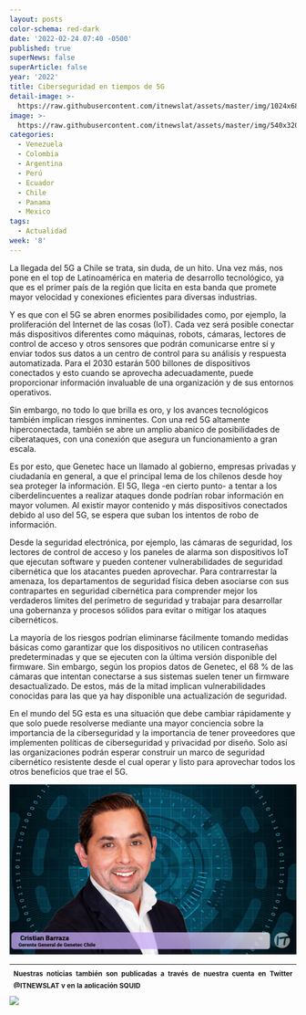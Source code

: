 ```yaml
---
layout: posts
color-schema: red-dark
date: '2022-02-24 07:40 -0500'
published: true
superNews: false
superArticle: false
year: '2022'
title: Ciberseguridad en tiempos de 5G
detail-image: >-
  https://raw.githubusercontent.com/itnewslat/assets/master/img/1024x680/Cristian-Barraza-g.jpg
image: >-
  https://raw.githubusercontent.com/itnewslat/assets/master/img/540x320/Cristian-Barraza-p.jpg
categories:
  - Venezuela
  - Colombia
  - Argentina
  - Perú
  - Ecuador
  - Chile
  - Panama
  - Mexico
tags:
  - Actualidad
week: '8'
---
```

La llegada del 5G a Chile se trata, sin duda, de un hito. Una vez más, nos pone en el top de Latinoamérica en materia de desarrollo tecnológico, ya que es el primer país de la región que licita en esta banda que promete mayor velocidad y conexiones eficientes para diversas industrias. 

Y es que con el 5G se abren enormes posibilidades como, por ejemplo, la proliferación del Internet de las cosas (IoT). Cada vez será posible conectar más dispositivos diferentes como máquinas, robots, cámaras, lectores de control de acceso y otros sensores que podrán comunicarse entre sí y enviar todos sus datos a un centro de control para su análisis y respuesta automatizada. Para el 2030 estarán 500 billones de dispositivos conectados y esto cuando se aprovecha adecuadamente, puede proporcionar información invaluable de una organización y de sus entornos operativos.

Sin embargo, no todo lo que brilla es oro, y los avances tecnológicos también implican riesgos inminentes. Con una red 5G altamente hiperconectada, también se abre un amplio abanico de posibilidades de ciberataques, con una conexión que asegura un funcionamiento a gran escala.

Es por esto, que Genetec hace un llamado al gobierno, empresas privadas y ciudadanía en general, a que el principal lema de los chilenos desde hoy sea proteger la información. El 5G, llega -en cierto punto- a tentar a los ciberdelincuentes a realizar ataques donde podrían robar información en mayor volumen. Al existir mayor contenido y más dispositivos conectados debido al uso del 5G, se espera que suban los intentos de robo de información. 

Desde la seguridad electrónica, por ejemplo, las cámaras de seguridad, los lectores de control de acceso y los paneles de alarma son dispositivos IoT que ejecutan software y pueden contener vulnerabilidades de seguridad cibernética que los atacantes pueden aprovechar. Para contrarrestar la amenaza, los departamentos de seguridad física deben asociarse con sus contrapartes en seguridad cibernética para comprender mejor los verdaderos límites del perímetro de seguridad y trabajar para desarrollar una gobernanza y procesos sólidos para evitar o mitigar los ataques cibernéticos.

La mayoría de los riesgos podrían eliminarse fácilmente tomando medidas básicas como garantizar que los dispositivos no utilicen contraseñas predeterminadas y que se ejecuten con la última versión disponible del firmware. Sin embargo, según los propios datos de Genetec, el 68 % de las cámaras que intentan conectarse a sus sistemas suelen tener un firmware desactualizado. De estos, más de la mitad implican vulnerabilidades conocidas para las que ya hay disponible una actualización de seguridad.

En el mundo del 5G esta es una situación que debe cambiar rápidamente y que solo puede resolverse mediante una mayor conciencia sobre la importancia de la ciberseguridad y la importancia de tener proveedores que implementen políticas de ciberseguridad y privacidad por diseño. Solo así las organizaciones podrán esperar construir un marco de seguridad cibernético resistente desde el cual operar y listo para aprovechar todos los otros beneficios que trae el 5G.

![](https://raw.githubusercontent.com/itnewslat/assets/master/img/540x320/Cristian-Barraza-p.jpg)

<table style="height: 42px;" width="569">
<tbody>
<tr>
<td style="text-align: justify;"><sub><strong>Nuestras noticias también son publicadas a través de nuestra cuenta en Twitter <a href="https://twitter.com/itnewslat?lang=es">@ITNEWSLAT</a> y en la aplicación <a href="https://squidapp.co/en/">SQUID</a></strong></sub></td>
</tr>
</tbody>
</table>

<img src="https://tracker.metricool.com/c3po.jpg?hash=56f88a41e39ab42c063cc51676587a04"/>